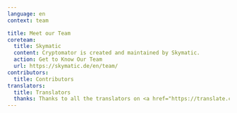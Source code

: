 ```yaml
---
language: en
context: team

title: Meet our Team
coreteam:
  title: Skymatic
  content: Cryptomator is created and maintained by Skymatic.
  action: Get to Know Our Team
  url: https://skymatic.de/en/team/
contributors:
  title: Contributors
translators:
  title: Translators
  thanks: Thanks to all the translators on <a href="https://translate.cryptomator.org/" target="_blank">Crowdin</a>, who made Cryptomator available on all the different languages.
---
```

